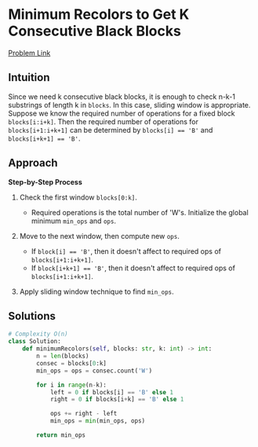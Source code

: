 **Minimum Recolors to Get K Consecutive Black Blocks**
=
[Problem Link](https://leetcode.com/problems/minimum-recolors-to-get-k-consecutive-black-blocks/description)

## Intuition
Since we need k consecutive black blocks, it is enough to check n-k-1 substrings of length k in `blocks`. 
In this case, sliding window is appropriate. Suppose we know the required number of operations 
for a fixed block `blocks[i:i+k]`. Then the required number of operations for `blocks[i+1:i+k+1]` can be 
determined by `blocks[i] == 'B'` and `blocks[i+k+1] == 'B'`. 

## Approach
**Step-by-Step Process**

1. Check the first window `blocks[0:k]`.
    - Required operations is the total number of 'W's. Initialize the global minimum `min_ops` and `ops`.

2. Move to the next window, then compute new `ops`.
    - If `block[i] == 'B'`, then it doesn't affect to required ops of `blocks[i+1:i+k+1]`.
    - If `block[i+k+1] == 'B'`, then it doesn't affect to required ops of `blocks[i+1:i+k+1]`.

3. Apply sliding window technique to find `min_ops`.

   
## Solutions
```python
# Complexity O(n)
class Solution:
    def minimumRecolors(self, blocks: str, k: int) -> int:
        n = len(blocks)
        consec = blocks[0:k]
        min_ops = ops = consec.count('W')

        for i in range(n-k):
            left = 0 if blocks[i] == 'B' else 1
            right = 0 if blocks[i+k] == 'B' else 1

            ops += right - left
            min_ops = min(min_ops, ops)

        return min_ops
```
